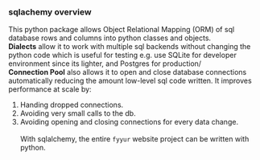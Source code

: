 ### sqlachemy overview
This python package allows Object Relational Mapping (ORM) of sql database rows and columns into python classes and objects. <br>
**Dialects** allow it to work with multiple sql backends without changing the python code which is useful for testing e.g. use SQLite for developer environment since its lighter, and Postgres for production/ <br>
**Connection Pool** also allows it to open and close database connections automatically reducing the amount low-level sql code written. It improves performance at scale by:
1. Handing dropped connections.
2. Avoiding very small calls to the db.
3. Avoiding opening and closing connections for every data change. 
<br><br>
With sqlalchemy, the entire `fyyur` website project can be written with python.